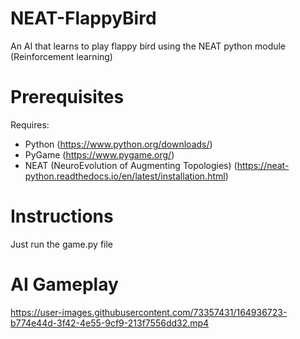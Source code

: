 # NEAT-FlappyBird
An AI that learns to play flappy bird using the NEAT python module (Reinforcement learning)







# Prerequisites 

Requires:
- Python (https://www.python.org/downloads/)
- PyGame (https://www.pygame.org/)
- NEAT (NeuroEvolution of Augmenting Topologies)  (https://neat-python.readthedocs.io/en/latest/installation.html)
# Instructions

Just run the game.py file

# AI Gameplay


https://user-images.githubusercontent.com/73357431/164936723-b774e44d-3f42-4e55-9cf9-213f7556dd32.mp4

